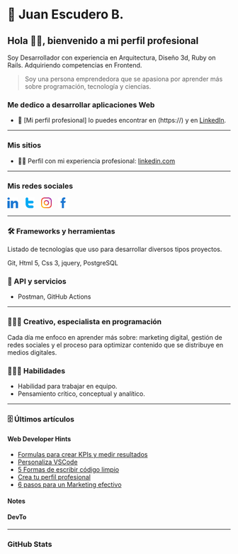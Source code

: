 # 🤖 Juan Escudero B.


## Hola 👋🏻, bienvenido a mi perfil profesional

Soy Desarrollador con experiencia en Arquitectura, Diseño 3d, Ruby on Rails. Adquiriendo competencias en Frontend.

> Soy una persona emprendedora que se apasiona por aprender más sobre programación, tecnología y ciencias. 

### Me dedico a desarrollar aplicaciones Web


- 🤺 [Mi perfil profesional] lo puedes encontrar en (https://) y en [LinkedIn](https://www.linkedin.com).


---

### Mis sitios

- 🥷🏻 Perfil con mi experiencia profesional: [linkedin.com]()


---

### Mis redes sociales

[<img src='https://github.com/lgzarturo/lgzarturo/raw/master/assets/linkedin.png' alt='LinkedIn' width='24' style='width:24px; margin-right: 10px;'/>](https://www.linkedin.com/in/lgzarturo/)
[<img src='https://github.com/lgzarturo/lgzarturo/raw/master/assets/twitter.png' alt='Twitter' width='24' style='width:24px; margin-right: 10px;'/>](https://twitter.com/lgzarturo)
[<img src='https://github.com/lgzarturo/lgzarturo/raw/master/assets/instagram.png' alt='instagram' width='24' style='width:24px; margin-right: 10px;'/>](https://www.instagram.com/lgzarturo/)
[<img src='https://github.com/lgzarturo/lgzarturo/raw/master/assets/facebook.png' alt='Facebook' width='24' style='width:24px; margin-right: 10px;'/>](https://www.facebook.com/lgzarturo)


---

### 🛠 Frameworks y herramientas

Listado de tecnologías que uso para desarrollar diversos tipos proyectos.

Git, Html 5, Css 3, jquery, PostgreSQL

### 🚀 API y servicios

-  Postman, GitHub Actions

---

### 👨🏻‍🎨 Creativo, especialista en programación

Cada día me enfoco en aprender más sobre: marketing digital, gestión de redes sociales y el proceso para optimizar contenido que se distribuye en medios digitales.

### 👨🏻‍🚀 Habilidades

- Habilidad para trabajar en equipo.
- Pensamiento crítico, conceptual y analítico.

---

### 🗄 Últimos artículos

#### Web Developer Hints

<!-- BLOG-WDH:START -->
- [Formulas para crear KPIs y medir resultados](https://webdeveloperhints.com/marketing/marketing/marketing-e-commerce-kpi.html)
- [Personaliza VSCode](https://webdeveloperhints.com/tools/vscode-customization.html)
- [5 Formas de escribir código limpio](https://webdeveloperhints.com/develop/5-formas-de-escribir-codigo-limpio.html)
- [Crea tu perfil profesional](https://webdeveloperhints.com/guides/crea-tu-perfil-profesional.html)
- [6 pasos para un Marketing efectivo](https://webdeveloperhints.com/marketing/marketing-efectivo.html)
<!-- BLOG-WDH:END -->

#### Notes

<!-- BLOG-ALG:START -->

<!-- BLOG-ALG:END -->

#### DevTo

---

### GitHub Stats


